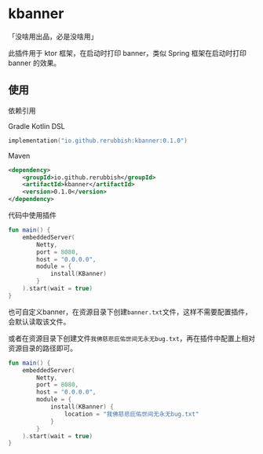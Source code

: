 # kbanner

「没啥用出品，必是没啥用」

此插件用于 ktor 框架，在启动时打印 banner，类似 Spring 框架在启动时打印 banner 的效果。

## 使用

依赖引用

Gradle Kotlin DSL

```kts
implementation("io.github.rerubbish:kbanner:0.1.0")
```

Maven

```xml
<dependency>
    <groupId>io.github.rerubbish</groupId>
    <artifactId>kbanner</artifactId>
    <version>0.1.0</version>
</dependency>
```

代码中使用插件

```kotlin
fun main() {
    embeddedServer(
        Netty,
        port = 8080,
        host = "0.0.0.0",
        module = {
            install(KBanner)
        }
    ).start(wait = true)
}
```

也可自定义banner，在资源目录下创建`banner.txt`文件，这样不需要配置插件，会默认读取该文件。

或者在资源目录下创建文件`我佛慈悲庇佑世间无永无bug.txt`，再在插件中配置上相对资源目录的路径即可。

```kotlin
fun main() {
    embeddedServer(
        Netty,
        port = 8080,
        host = "0.0.0.0",
        module = {
            install(KBanner) {
                location = "我佛慈悲庇佑世间无永无bug.txt"
            }
        }
    ).start(wait = true)
}
```
